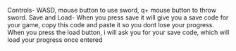 Controls- WASD, mouse button to use sword, q+ mouse button to throw sword.
Save and Load- When you press save it will give you a save code for your game, copy this code and paste it so you dont lose your progress.
When you press the load button, i will ask you for your save code, which will load your progress once entered
